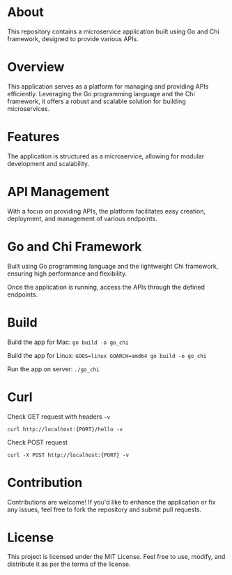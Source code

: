 # About

This repository contains a microservice application built using Go and Chi framework, designed to provide various APIs.

# Overview

This application serves as a platform for managing and providing APIs efficiently. Leveraging the Go programming language and the Chi framework, it offers a robust and scalable solution for building microservices.

# Features

The application is structured as a microservice, allowing for modular development and scalability.

# API Management

With a focus on providing APIs, the platform facilitates easy creation, deployment, and management of various endpoints.

# Go and Chi Framework

Built using Go programming language and the lightweight Chi framework, ensuring high performance and flexibility.

Once the application is running, access the APIs through the defined endpoints.

# Build

Build the app for Mac:
`go build -o go_chi`

Build the app for Linux:
`GOOS=linux GOARCH=amd64 go build -o go_chi`

Run the app on server:
`./go_chi`

# Curl

Check GET request with headers `-v`

`curl http://localhost:{PORT}/hello -v`

Check POST request

`curl -X POST http://localhost:{PORT} -v`

# Contribution

Contributions are welcome! If you'd like to enhance the application or fix any issues, feel free to fork the repository and submit pull requests.

# License

This project is licensed under the MIT License. Feel free to use, modify, and distribute it as per the terms of the license.
